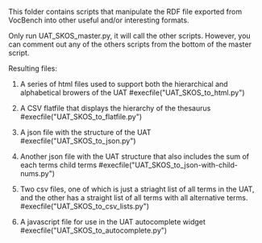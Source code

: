 This folder contains scripts that manipulate the RDF file exported from VocBench into other useful and/or interesting formats.

Only run UAT_SKOS_master.py, it will call the other scripts.  However, you can comment out any of the others scripts from the bottom of the master script.

Resulting files:

1) A series of html files used to support both the hierarchical and alphabetical browers of the UAT
#execfile("UAT_SKOS_to_html.py")

2) A CSV flatfile that displays the hierarchy of the thesaurus
#execfile("UAT_SKOS_to_flatfile.py")

3) A json file with the structure of the UAT
#execfile("UAT_SKOS_to_json.py")

4) Another json file with the UAT structure that also includes the sum of each terms child terms
#execfile("UAT_SKOS_to_json-with-child-nums.py")

5) Two csv files, one of which is just a striaght list of all terms in the UAT, and the other has a straight list of all terms with all alternative terms.
#execfile("UAT_SKOS_to_csv_lists.py")

6) A javascript file for use in the UAT autocomplete widget
#execfile("UAT_SKOS_to_autocomplete.py")